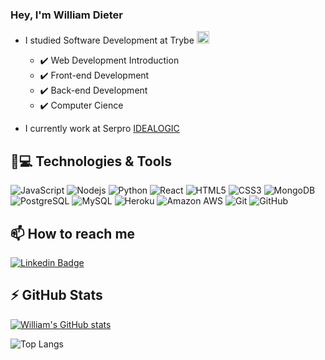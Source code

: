 ### Hey, I'm William Dieter
- I studied Software Development at Trybe <img width='20px' height='20px' src='https://yt3.ggpht.com/a/AATXAJwv6J1DhKJtvmWwLg4NCBlef2r9VhiYfVwQPvNd=s900-c-k-c0xffffffff-no-rj-mo' /> 
  - :heavy_check_mark: Web Development Introduction
  - :heavy_check_mark: Front-end Development
  - :heavy_check_mark: Back-end Development
  - :heavy_check_mark: Computer Cience

- I currently work at Serpro [IDEALOGIC](https://www.idealogic.com.br/)

## 🚀💻 Technologies & Tools
 
![JavaScript](https://img.shields.io/badge/-JavaScript-black?style=flat-square&logo=javascript)
![Nodejs](https://img.shields.io/badge/-Nodejs-black?style=flat-square&logo=Node.js)
![Python](https://img.shields.io/badge/-Python-black?style=flat-square&logo=Python)
![React](https://img.shields.io/badge/-React-black?style=flat-square&logo=react)
![HTML5](https://img.shields.io/badge/-HTML5-E34F26?style=flat-square&logo=html5&logoColor=white)
![CSS3](https://img.shields.io/badge/-CSS3-1572B6?style=flat-square&logo=css3)
![MongoDB](https://img.shields.io/badge/-MongoDB-black?style=flat-square&logo=mongodb)
![PostgreSQL](https://img.shields.io/badge/-PostgreSQL-336791?style=flat-square&logo=postgresql)
![MySQL](https://img.shields.io/badge/-MySQL-black?style=flat-square&logo=mysql)
![Heroku](https://img.shields.io/badge/-Heroku-430098?style=flat-square&logo=heroku)
![Amazon AWS](https://img.shields.io/badge/Amazon%20AWS-232F3E?style=flat-square&logo=amazon-aws)
![Git](https://img.shields.io/badge/-Git-black?style=flat-square&logo=git)
![GitHub](https://img.shields.io/badge/-GitHub-181717?style=flat-square&logo=github)

  
  


## 📫 How to reach me
  [![Linkedin Badge](https://img.shields.io/badge/-William-blue?style=flat-square&logo=Linkedin&logoColor=white&link=https://www.linkedin.com/in/william-dieter/)](https://www.linkedin.com/in/william-dieter/)
 
## ⚡ GitHub Stats

[![William's GitHub stats](https://github-readme-stats.vercel.app/api?username=williamDieter88&show_icons=true&theme=merko)](https://github.com/williamDieter88/github-readme-stats)

![Top Langs](https://github-readme-stats.vercel.app/api/top-langs/?username=williamDieter88&hide=TeX&layout=compact)
